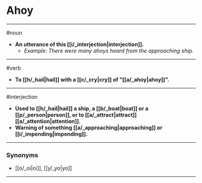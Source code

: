 # Ahoy
---
#noun
- **An utterance of this [[i/_interjection|interjection]].**
	- _Example: There were many ahoys heard from the approaching ship._
---
#verb
- **To [[h/_hail|hail]] with a [[c/_cry|cry]] of "[[a/_ahoy|ahoy]]".**
---
#interjection
- **Used to [[h/_hail|hail]] a ship, a [[b/_boat|boat]] or a [[p/_person|person]], or to [[a/_attract|attract]] [[a/_attention|attention]].**
- **Warning of something [[a/_approaching|approaching]] or [[i/_impending|impending]].**
---
### Synonyms
- [[o/_oi|oi]], [[y/_yo|yo]]
---
